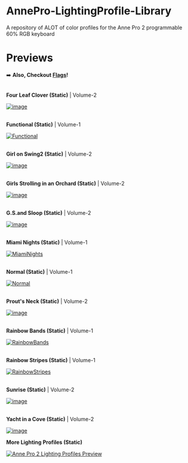 # AnnePro-LightingProfile-Library
A repository of ALOT of color profiles for the Anne Pro 2 programmable 60% RGB keyboard

# Previews

:arrow_right: __Also, Checkout [Flags](https://github.com/luisegarduno/AnnePro-LightingProfile-Library/blob/main/Flags/README.md)!__
<br></br>

__Four Leaf Clover (Static)__ | Volume-2
<!-- Original: https://github.com/sikicode/anne-pro2-lighting/blob/master/Four%20Leaf%20Clover.json -->
[![image](https://user-images.githubusercontent.com/30121656/167228382-e4b7fbe5-54ff-4e70-bb17-9b4565ef42a8.png)](https://github.com/luisegarduno/AnnePro-LightingProfile-Library/blob/main/Volume-2/Four%20Leaf%20Clover.json)
<br></br>

__Functional (Static)__ | Volume-1
<!-- Original:  https://github.com/stickus/Anne-Pro-2-Color-Profiles/blob/master/Functional.json -->
[![Functional](https://user-images.githubusercontent.com/30121656/167227662-af797863-0643-48f7-8c74-df7b24bef07e.png)](https://github.com/luisegarduno/AnnePro-LightingProfile-Library/blob/main/Volume-1/Functional.json)
<br></br>

__Girl on Swing2 (Static)__ | Volume-2
<!-- Original:  https://github.com/sikicode/anne-pro2-lighting/blob/master/Girl%20on%20Swing2.json -->
[![image](https://user-images.githubusercontent.com/30121656/167228355-249fe272-baea-4792-b30e-1dd1eff76a23.png)](https://github.com/luisegarduno/AnnePro-LightingProfile-Library/blob/main/Volume-2/Girl%20on%20Swing2.json)
<br></br>

__Girls Strolling in an Orchard (Static)__ | Volume-2
<!-- Original:  https://github.com/sikicode/anne-pro2-lighting/blob/master/Girls%20Strolling%20in%20Orchard.json -->
[![image](https://user-images.githubusercontent.com/30121656/167228374-f93ece04-b23a-4bf6-94ae-47c529a5ca74.png)](https://github.com/luisegarduno/AnnePro-LightingProfile-Library/blob/main/Volume-2/Girls%20Strolling%20in%20Orchard.json)
<br></br>

__G.S.and Sloop (Static)__ | Volume-2
<!-- Original:  https://github.com/sikicode/anne-pro2-lighting/blob/master/G.%20S.%20and%20Sloop.json -->
[![image](https://user-images.githubusercontent.com/30121656/167228353-39d42679-7957-49cd-a0c8-2f8e8d544a40.png)](https://github.com/luisegarduno/AnnePro-LightingProfile-Library/blob/main/Volume-2/G.%20S.%20and%20Sloop.json)
<br></br>

__Miami Nights (Static)__ | Volume-1
<!-- Original:  https://github.com/stickus/Anne-Pro-2-Color-Profiles/blob/master/Miami%20Nights.json -->
[![MiamiNights](https://user-images.githubusercontent.com/30121656/167227751-755339ea-0437-4ed2-bd9d-0fa8801db82d.png)](https://github.com/luisegarduno/AnnePro-LightingProfile-Library/blob/main/Volume-1/Miami%20Nights.json)
<br></br>

__Normal (Static)__ | Volume-1
<!-- Original:  https://github.com/stickus/Anne-Pro-2-Color-Profiles/blob/master/Normal.json -->
[![Normal](https://user-images.githubusercontent.com/30121656/167227916-834a463a-3965-451a-ae6f-cf9d5916b2bd.png)](https://github.com/luisegarduno/AnnePro-LightingProfile-Library/blob/main/Volume-1/Normal.json)
<br></br>

__Prout's Neck (Static)__ | Volume-2
<!-- Original:  https://github.com/sikicode/anne-pro2-lighting/blob/master/Prout's%20Neck.json -->
[![image](https://user-images.githubusercontent.com/30121656/167228364-9c192d8b-4da4-491a-9d73-c22c15ff60fe.png)](https://github.com/luisegarduno/AnnePro-LightingProfile-Library/blob/main/Volume-2/Prout's%20Neck.json)
<br></br>

__Rainbow Bands (Static)__ | Volume-1
<!-- Original:  https://github.com/stickus/Anne-Pro-2-Color-Profiles/blob/master/Rainbow%20Bands.json -->
[![RainbowBands](https://user-images.githubusercontent.com/30121656/167227985-d09848ff-094d-4b4b-90f1-a80f9ebdd054.png)](https://github.com/luisegarduno/AnnePro-LightingProfile-Library/blob/main/Volume-1/Rainbow%20Bands.json)
<br></br>

__Rainbow Stripes (Static)__ | Volume-1
<!-- Original:  https://github.com/stickus/Anne-Pro-2-Color-Profiles/blob/master/Rainbow%20Stripes.json -->
[![RainbowStripes](https://user-images.githubusercontent.com/30121656/167228045-ccb7c561-a087-4f90-913b-4e291c922a4a.png)](https://github.com/luisegarduno/AnnePro-LightingProfile-Library/blob/main/Volume-1/Rainbow%20Stripes.json)
<br></br>

__Sunrise (Static)__ | Volume-2
<!-- Original:  https://github.com/sikicode/anne-pro2-lighting/blob/master/Sunrise.json -->
[![image](https://user-images.githubusercontent.com/30121656/167228300-ef040bea-59f2-4b30-83a8-da511ad16fbe.png)](https://github.com/luisegarduno/AnnePro-LightingProfile-Library/blob/main/Volume-2/Sunrise.json)
<br></br>

__Yacht in a Cove (Static)__ | Volume-2
<!-- Original:  https://github.com/sikicode/anne-pro2-lighting/commit/7d47fe3e1246111f3100ae592362bca3b8cb257e -->
[![image](https://user-images.githubusercontent.com/30121656/167228385-96983db0-881a-4e38-87f1-cedf37e00d95.png)](https://github.com/luisegarduno/AnnePro-LightingProfile-Library/blob/main/Volume-2/Yacht%20in%20a%20Cove.json)

__More Lighting Profiles (Static)__
<!-- Original:  https://www.reddit.com/r/AnnePro/comments/k6wfm2/sharing_my_anne_pro_2_lighting_profiles/ -->
[![Anne Pro 2 Lighting Profiles Preview](https://user-images.githubusercontent.com/30121656/167228973-b1eb2825-c145-4508-b735-5341ca01d972.png)](https://github.com/luisegarduno/AnnePro-LightingProfile-Library/tree/main/MoreLightingProfiles)
